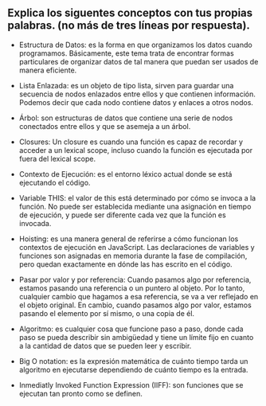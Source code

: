 ## Explica los siguentes conceptos con tus propias palabras. (no más de tres líneas por respuesta).

* Estructura de Datos: es la forma en que organizamos los datos cuando programamos. Básicamente, este tema trata de encontrar formas particulares de organizar datos de tal manera que puedan ser usados ​​de manera eficiente.

* Lista Enlazada: es un objeto de tipo lista, sirven para guardar una secuencia de nodos enlazados entre ellos y que contienen información. Podemos decir que cada nodo contiene datos y enlaces a otros nodos. 

* Árbol: son estructuras de datos que contiene una serie de nodos conectados entre ellos y que se asemeja a un árbol. 

* Closures: Un closure es cuando una función es capaz de recordar y acceder a un lexical scope, incluso cuando la función es ejecutada por fuera del lexical scope.

* Contexto de Ejecución: es el entorno léxico actual donde se está ejecutando el código.

* Variable THIS: el valor de this está determinado por cómo se invoca a la función. No puede ser establecida mediante una asignación en tiempo de ejecución, y puede ser diferente cada vez que la función es invocada.

* Hoisting: es una manera general de referirse a cómo funcionan los contextos de ejecución en JavaScript. Las declaraciones de variables y funciones son asignadas en memoria durante la fase de compilación, pero quedan exactamente en dónde las has escrito en el código.

* Pasar por valor y por referencia: Cuando pasamos algo por referencia, estamos pasando una referencia o un puntero al objeto. Por lo tanto, cualquier cambio que hagamos a esa referencia, se va a ver reflejado en el objeto original. En cambio, cuando pasamos algo por valor, estamos pasando el elemento por sí mismo, o una copia de él. 

* Algoritmo: es cualquier cosa que funcione paso a paso, donde cada paso se pueda describir sin ambigüedad y tiene un límite fijo en cuanto a la cantidad de datos que se pueden leer y escribir.

* Big O notation: es la expresión matemática de cuánto tiempo tarda un algoritmo en ejecutarse dependiendo de cuánto tiempo es la entrada. 

* Inmediatly Invoked Function Expression (IIFF): son funciones que se ejecutan tan pronto como se definen.
